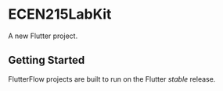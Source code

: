 # ECEN215LabKit

A new Flutter project.

## Getting Started

FlutterFlow projects are built to run on the Flutter _stable_ release.
